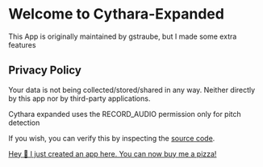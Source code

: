 # Welcome to Cythara-Expanded

This App is originally maintained by gstraube, but I made some extra features 

## Privacy Policy

Your data is not being collected/stored/shared in any way. Neither directly by this app nor by third-party applications.

Cythara expanded uses the RECORD_AUDIO permission only for pitch detection

If you wish, you can verify this by inspecting the [source code](https://github.com/micheal97/cythara).

[Hey 👋 I just created an app here. You can now buy me a pizza!](https://buymeacoffee.com/?via=githubmicheal97)
